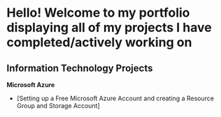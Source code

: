 <h1> Hello! Welcome to my portfolio displaying all of my projects I have completed/actively working on</h1>

<h2> Information Technology Projects</h2>

<b>Microsoft Azure</b>
- [Setting up a Free Microsoft Azure Account and creating a Resource Group and Storage Account]
  

